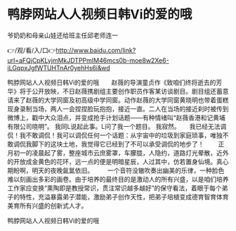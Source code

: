 # 鸭脖网站人人视频日韩Vi的爱的哦
爷奶奶和母亲山娃还给班主任邱老师连一

👉/观/看/入/口👉http://www.baidu.com/link?url=aFQjCpKLyjmMkJDTPPmIM46mcs0b-moe8w2Xe6-iLGqpxJgfWTUHTnAr0yehHs6i&wd

鸭脖网站人人视频日韩Vi的爱的哦　　赵薇的导演童贞作《致咱们终将逝去的芳华》将于公开放映，不日赵薇携剧组主要创作职员作客某访谈剧目。剧目组还蓄意请来了赵薇的大学同窗及初高级中学同窗。动作赵薇的大学同窗黄晓明也带着蛋糕现身录制当场，两人一会捏捏脸玩抱抱，接近一直。二人在当场的接近刹时被传到微博上，戳中大众泪点，并变成抢手计划话题——有种情绪叫“赵薇香港和记黄埔有限公司晓明”。
我同L说起此事。L问了我一个题目。
我寂然。　　我已经无法调侃！我不敢调侃！我可以调侃任何一个话题：从宇宙中的垃圾到家庭琐事，唯独不敢调侃我脚下的这块土地，我觉得它已经到了不可以承受调侃的地步了！　　
正月初一的凌晨起了雾，整座城市云庶雾罩，车朦胧，人隐约，道路灯光晕散，近外的开放成金黄色的花环，远一点的便是明暗星辰，人过其中，仿若置身仙境。真心期盼啊，明天的夜晚氤氲依旧。
　　一个音符没辙吹奏出幽美的乐律，一种脸色难以刻画出多彩的画卷。由于培养的最终目的是激动人的所有兴盛，以是咱们培养工作家应变换“熏陶即是教授常识，贯注常识越多越好”的保守看法，着眼于每个弟子的特性，充溢暴露弟子潜能，激励弟子创作天性，把弟子培植变成德育智育体育美育所有兴盛的创新式人才。

鸭脖网站人人视频日韩Vi的爱的哦
